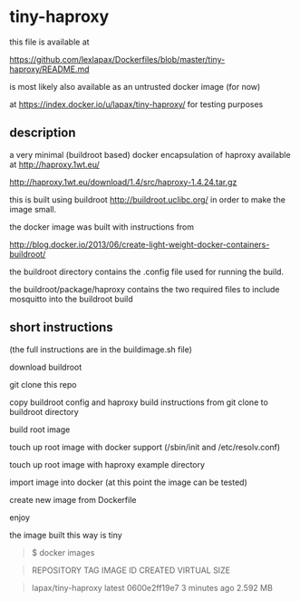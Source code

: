 tiny-haproxy
============

this file is available at

https://github.com/lexlapax/Dockerfiles/blob/master/tiny-haproxy/README.md

is most likely also available as an untrusted docker image (for now) 

at https://index.docker.io/u/lapax/tiny-haproxy/ for testing purposes 


description
-----------
a very minimal (buildroot based) docker encapsulation of haproxy available at http://haproxy.1wt.eu/

http://haproxy.1wt.eu/download/1.4/src/haproxy-1.4.24.tar.gz

this is built using buildroot http://buildroot.uclibc.org/ in order to make the image small.

the docker image was built with instructions from 

http://blog.docker.io/2013/06/create-light-weight-docker-containers-buildroot/

the buildroot directory contains the .config file used for running the build.

the buildroot/package/haproxy contains the two required files to include mosquitto into the buildroot build


short instructions 
------------------
(the full instructions are in the buildimage.sh file)

download buildroot 

git clone this repo

copy buildroot config and haproxy build instructions from git clone to buildroot directory

build root image

touch up root image with docker support (/sbin/init and /etc/resolv.conf)

touch up root image with haproxy example directory

import image into docker (at this point the image can be tested)

create new image from Dockerfile

enjoy


the image built this way is tiny

> $ docker images 

> REPOSITORY              TAG                 IMAGE   ID            CREATED             VIRTUAL SIZE 

> lapax/tiny-haproxy      latest              0600e2ff19e7        3 minutes ago       2.592 MB

